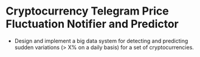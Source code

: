 # Cryptocurrency Telegram Price Fluctuation Notifier and Predictor 

 * Design and implement a big data system for detecting and predicting sudden variations (> X% on a daily basis) for a set of cryptocurrencies. 
